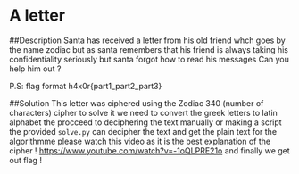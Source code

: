 # A letter

##Description
Santa has received a letter from his old friend whch goes by the name zodiac but as santa remembers that his friend is always taking his confidentiality seriously but santa forgot how to read his messages Can you help him out ?

P.S: flag format h4x0r{part1_part2_part3}

##Solution
This letter was ciphered using the Zodiac 340 (number of characters) cipher 
to solve it we need to convert the greek letters to latin alphabet 
the procceed to deciphering the text manually or making a script 
the provided `solve.py` can decipher the text and get the plain text 
for the algorithmme please watch this video as it is the best explanation of the cipher ! 
https://www.youtube.com/watch?v=-1oQLPRE21o
and finally we get out flag !

